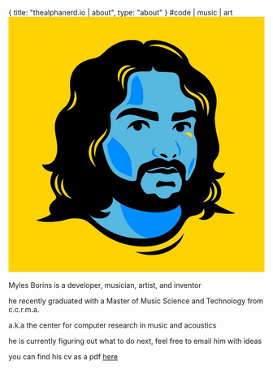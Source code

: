 {
  title: "thealphanerd.io | about",
  type: "about"
}
#code | music | art
![a picture of Myles](/images/me.jpg)

Myles Borins is a developer, musician, artist, and inventor

he recently graduated with a Master of Music Science and Technology from c.c.r.m.a.

a.k.a the center for computer research in music and acoustics 

he is currently figuring out what to do next, feel free to email him with ideas

you can find his cv as a pdf [here](http://thealphanerd.io/cv.pdf)